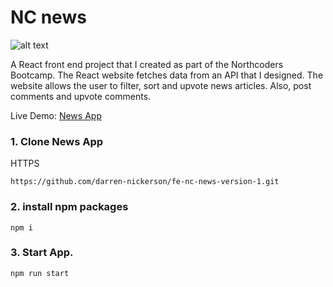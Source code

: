 # NC news 
![alt text](https://nickerson.io/assets/maxresdefault7-28f91b44.png)


A React front end project that I created as part of the Northcoders Bootcamp. The React website fetches data from an API that I designed. The website allows the user to filter, sort and upvote news articles. Also, post comments and upvote comments. <br />

Live Demo: [News App ](https://nc-news-fc.onrender.com/)


### 1. Clone News App

HTTPS
```
https://github.com/darren-nickerson/fe-nc-news-version-1.git
```

###  2. install npm packages

```
npm i
```

### 3. Start App.

```
npm run start
```

